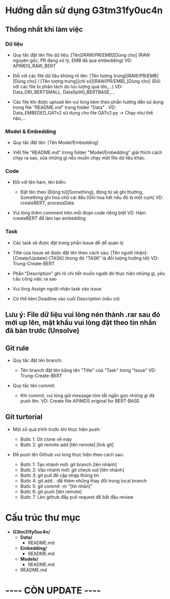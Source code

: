 # Hướng dẫn sử dụng G3tm31fy0uc4n

## Thống nhất khi làm việc

### Dữ liệu

- Quy tắc đặt tên file dữ liệu: [Tên]_[RAW/PR/EMB]_[Dùng cho] (RAW nguyên gốc, PR đang xử lý, EMB đã qua embedding)
  VD: APIMDS_RAW_BERT

- Đối với các file dữ liệu không rõ tên: [Tên tượng trưng]_[RAW/PR/EMB]_[Dùng cho] / [Tên tượng trưng]_[chỉ số]_[RAW/PR/EMB]\_[Dùng cho] (Đối với các file bị phân tách do lưu lượng quá lớn,...)
  VD: Data_ORI_BERTSMALL, DataSplit0_BERTBASE,...

- Các file khi được upload lên vui lòng kèm theo phần hướng dẫn sử dụng trong file "README.md" trong folder "Data" .
  VD: Data_EMBEDED_GATv2 sử dụng cho file GATv2.py -> Chạy như thế nào,...

### Model & Embedding

- Quy tắc đặt tên: [Tên Model/Embedding]

- Viết file "README.md" trong folder "Model/Embedding" giải thích cách chạy ra sao, sửa những gì nếu muốn chạy một file dữ liệu khác.

### Code

- Đối với tên hàm, tên biến:
  - Đặt tên theo [Động từ][Something], động từ sẽ ghi thường, Something ghi hoa chữ cái đầu (Ghi hoa hết nếu đó là một cụm)
    VD: createBERT, processData

- Vui lòng thêm comment trên mỗi đoạn code riêng biệt
  VD: Hàm createBERT để làm tạo embedding

### Task

- Các task sẽ được đặt trong phần Issue để dễ quản lý

- Title của Issue sẽ được đặt tên theo cách sau: [Tên người nhận]-[Create/Update]-[TASK] (trong đó "TASK" là đối tượng hướng tới)
  VD: Trung-Create-BERT

- Phần "Description" ghi rõ chi tiết muốn người đó thực hiện những gì, yêu cầu công việc ra sao

- Vui lòng Assign người nhận task vào issue

- Có thể kèm Deadline vào cuối Description (nếu có)

## Lưu ý: File dữ liệu vui lòng nén thành .rar sau đó mới up lên, mật khẩu vui lòng đặt theo tin nhắn đã bàn trước (Unsolve)

## Git rule

- Quy tắc đặt tên branch:

  - Tên branch đặt tên bằng tên "Title" của "Task" trong "Issue"
    VD: Trung-Create-BERT

- Quy tắc tên commit:
  - Khi commit, vui lòng gửi message tóm tắt ngắn gọn những gì đã push lên.
    VD: Create file APIMDS original for BERT-BASE

## Git turtorial

- Một số quá trình trước khi thực hiện push:

  - Bước 1: Git clone về máy
  - Bước 2: git remote add [tên remote] [link git]

- Để push lên Github vui lòng thực hiện theo cách sau:
  - Bước 1: Tạo nhánh mới: git branch [tên nhánh]
  - Bước 2: Vào nhánh mới: git check out [tên nhánh]
  - Bước 3: git pull để cập nhập thông tin
  - Bước 4: git add . :để thêm những thay đổi trong local branch
  - Bước 5: git commit -m "[tin nhắn]"
  - Bước 6: git push [tên remote]
  - Bước 7: Lên github đẩy pull request để bắt đầu review

# Cấu trúc thư mục

- **G3tm31fy0uc4n/**
  - **Data/**
    - README.md
  - **Embedding/**
    - README.md
  - **Models/**
    - README.md
  - README.md

# ---- CÒN UPDATE ----
